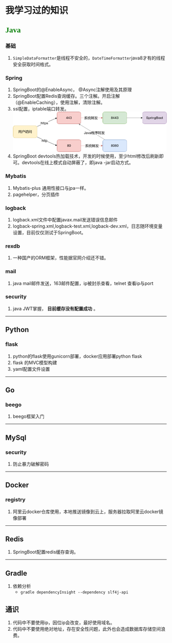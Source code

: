 # 我学习过的知识
## <font face="黑体" color=green size=5>Java</font>
### 基础
1. `SimpleDataFormatter`是线程不安全的，`DateTimeFormatter`java8才有的线程安全获取时间格式。
### Spring
1. SpringBoot的@EnableAsync， @Async注解使用及其原理
1. SpringBoot配置Redis查询缓存。三个注解。开启注解（@EnableCaching），使用注解，清除注解。
1. ssl配置，iptable端口转发。
![来自PrintWevServer-SpringBoot工程](./端口转发.png)
1. SpringBoot devtools热加载技术，开发的时候使用，至少html修改后刷新即可。devtools在线上模式自动屏蔽了，即java -jar启动方式。
### Mybatis
1. Mybatis-plus 通用性接口与jpa一样。
1. pagehelper，分页插件
### logback
1. logback.xml文件中配置javax.mail发送错误信息邮件
1. logback-spring.xml,logback-test.xml,logback-dev.xml，日志随环境变量设置，目前仅仅测试于SpringBoot。

### rexdb
1. 一种国产的ORM框架，性能据官网介绍还不错。


### mail
1. java mail邮件发送，163邮件配置，ip被封杀查看，telnet 查看ip与port

### security
1. java JWT掌握， **目前缓存没有配置成功** 。



---
## Python

### flask
1. python的flask使用gunicorn部署，docker应用部署python flask
2. flask 的MVC模型构建
3. yaml配置文件设置
---
## Go
### beego
1. beego框架入门
---
## MySql
### security
1. 防止暴力破解密码

---
## Docker
### registry
1. 阿里云docker仓库使用，本地推送镜像到云上，服务器拉取阿里云docker镜像部署
--- 
## Redis
1. SpringBoot配置redis缓存查询。
---
## Gradle
1. 依赖分析
    * `gradle dependencyInsight --dependency slf4j-api`

## 通识
1. 代码中不要使用ip，因位ip会改变，最好使用域名。
1. 代码中不要使用绝对地址，存在安全性问题，此外也会造成数据库存储空间浪费。

